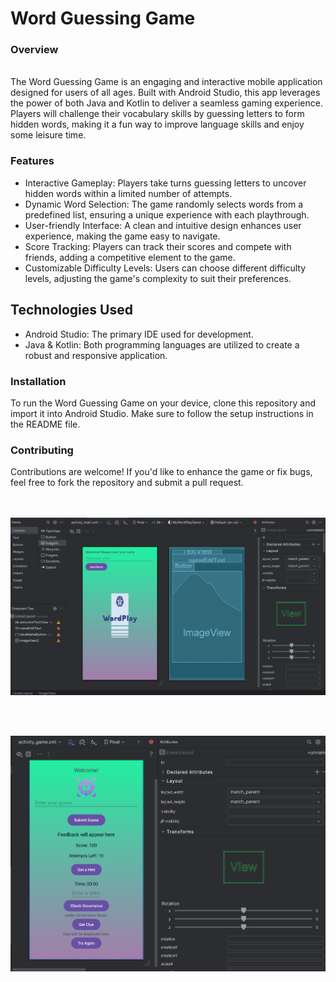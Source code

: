 <h1>Word Guessing Game</h1>
<h3>Overview</h3>
<br>
The Word Guessing Game is an engaging and interactive mobile application designed for users of all ages. Built with Android Studio, this app leverages the power of both Java and Kotlin to deliver a seamless gaming experience. Players will challenge their vocabulary skills by guessing letters to form hidden words, making it a fun way to improve language skills and enjoy some leisure time.
<br>
<h3>Features</h3>
<ul>
<li>Interactive Gameplay: Players take turns guessing letters to uncover hidden words within a limited number of attempts.</li>
<li>Dynamic Word Selection: The game randomly selects words from a predefined list, ensuring a unique experience with each playthrough.</li>
<li>User-friendly Interface: A clean and intuitive design enhances user experience, making the game easy to navigate.</li>
<li>Score Tracking: Players can track their scores and compete with friends, adding a competitive element to the game.</li>
<li>Customizable Difficulty Levels: Users can choose different difficulty levels, adjusting the game's complexity to suit their preferences.</li>
</ul>
<h2>Technologies Used</h2>
<ul>
<li>Android Studio: The primary IDE used for development.</li>
<li>Java & Kotlin: Both programming languages are utilized to create a robust and responsive application.</li>
</ul>
<h3>Installation</h3>

To run the Word Guessing Game on your device, clone this repository and import it into Android Studio. Make sure to follow the setup instructions in the README file.

<h3>Contributing</h3>
Contributions are welcome! If you'd like to enhance the game or fix bugs, feel free to fork the repository and submit a pull request.
<br>
<br>
<br>
<div>
  
![image alt](https://github.com/RameshEdirisinghe/Word-Play-Game/blob/master/Screenshot%202024-10-19%20033546.png?raw=true)
</div>
<br>
<br>

![image alt](https://github.com/RameshEdirisinghe/Word-Play-Game/blob/master/Screenshot%202024-10-19%20033511.png?raw=true)


